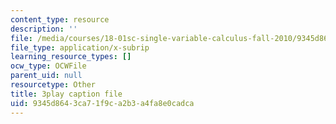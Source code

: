 ```yaml
---
content_type: resource
description: ''
file: /media/courses/18-01sc-single-variable-calculus-fall-2010/9345d8643ca71f9ca2b3a4fa8e0cadca_60VGKnYBpbg.srt
file_type: application/x-subrip
learning_resource_types: []
ocw_type: OCWFile
parent_uid: null
resourcetype: Other
title: 3play caption file
uid: 9345d864-3ca7-1f9c-a2b3-a4fa8e0cadca
---
```


